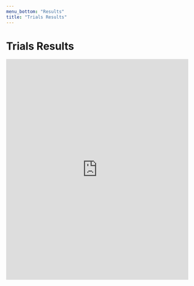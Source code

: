 ```yaml
---
menu_bottom: "Results"
title: "Trials Results"
---
```


# Trials Results

<iframe title="" src="https://docs.google.com/spreadsheet/pub?key=0AmRZnOajrg2DdGMwaTRQdWQ2dXREczNybG9zUXJUcFE&amp;output=html" style="width:98%; height:600px" frameborder="0"></iframe>
